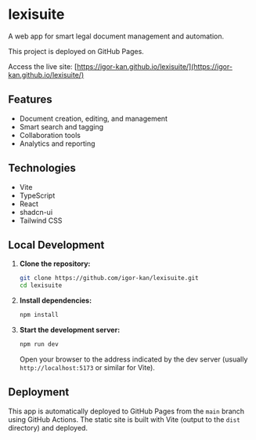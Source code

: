 # lexisuite

A web app for smart legal document management and automation.

This project is deployed on GitHub Pages.

Access the live site: [https://igor-kan.github.io/lexisuite/](https://igor-kan.github.io/lexisuite/)

## Features
- Document creation, editing, and management
- Smart search and tagging
- Collaboration tools
- Analytics and reporting

## Technologies
- Vite
- TypeScript
- React
- shadcn-ui
- Tailwind CSS

## Local Development

1.  **Clone the repository:**
    ```bash
    git clone https://github.com/igor-kan/lexisuite.git
    cd lexisuite
    ```
2.  **Install dependencies:**
    ```bash
    npm install
    ```
3.  **Start the development server:**
    ```bash
    npm run dev
    ```
    Open your browser to the address indicated by the dev server (usually `http://localhost:5173` or similar for Vite).

## Deployment

This app is automatically deployed to GitHub Pages from the `main` branch using GitHub Actions. The static site is built with Vite (output to the `dist` directory) and deployed.
